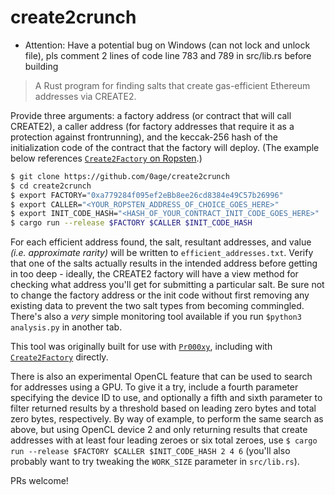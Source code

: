 # create2crunch

* Attention: Have a potential bug on Windows (can not lock and unlock file), pls comment 2 lines of code line 783 and 789 in src/lib.rs before building

> A Rust program for finding salts that create gas-efficient Ethereum addresses via CREATE2.

Provide three arguments: a factory address (or contract that will call CREATE2), a caller address (for factory addresses that require it as a protection against frontrunning), and the keccak-256 hash of the initialization code of the contract that the factory will deploy. (The example below references [`Create2Factory` on Ropsten](https://ropsten.etherscan.io/address/0xa779284f095ef2eBb8ee26cd8384e49C57b26996).)

```sh
$ git clone https://github.com/0age/create2crunch
$ cd create2crunch
$ export FACTORY="0xa779284f095ef2eBb8ee26cd8384e49C57b26996"
$ export CALLER="<YOUR_ROPSTEN_ADDRESS_OF_CHOICE_GOES_HERE>"
$ export INIT_CODE_HASH="<HASH_OF_YOUR_CONTRACT_INIT_CODE_GOES_HERE>"
$ cargo run --release $FACTORY $CALLER $INIT_CODE_HASH
```

For each efficient address found, the salt, resultant addresses, and value *(i.e. approximate rarity)* will be written to `efficient_addresses.txt`. Verify that one of the salts actually results in the intended address before getting in too deep - ideally, the CREATE2 factory will have a view method for checking what address you'll get for submitting a particular salt. Be sure not to change the factory address or the init code without first removing any existing data to prevent the two salt types from becoming commingled. There's also a *very* simple monitoring tool available if you run `$python3 analysis.py` in another tab.

This tool was originally built for use with [`Pr000xy`](https://github.com/0age/Pr000xy), including with [`Create2Factory`](https://github.com/0age/Pr000xy/blob/master/contracts/Create2Factory.sol) directly.

There is also an experimental OpenCL feature that can be used to search for addresses using a GPU. To give it a try, include a fourth parameter specifying the device ID to use, and optionally a fifth and sixth parameter to filter returned results by a threshold based on leading zero bytes and total zero bytes, respectively. By way of example, to perform the same search as above, but using OpenCL device 2 and only returning results that create addresses with at least four leading zeroes or six total zeroes, use `$ cargo run --release $FACTORY $CALLER $INIT_CODE_HASH 2 4 6` (you'll also probably want to try tweaking the `WORK_SIZE` parameter in `src/lib.rs`).

PRs welcome!

